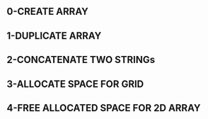 ## 0-CREATE ARRAY
## 1-DUPLICATE ARRAY
## 2-CONCATENATE TWO STRINGs
## 3-ALLOCATE SPACE FOR GRID
## 4-FREE ALLOCATED SPACE FOR 2D ARRAY
